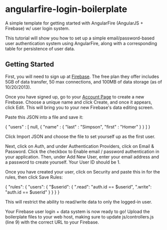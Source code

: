 angularfire-login-boilerplate
=============================

A simple template for getting started with AngularFire (AngularJS + Firebase) w/ user login system.

This tutorial will show you how to set up a simple email/password-based user authentication system using AngularFire, along with a corresponding table for persistence of user data.

Getting Started
---------------

First, you will need to sign up at [Firebase](https://www.Firebase.com/).  The free plan they offer includes 5GB of data transfer, 50 max connections, and 100MB of data storage (as of 10/20/2013).

Once you have signed up, go to your [Account Page](https://www.firebase.com/account/) to create a new Firebase.  Choose a unique name and click Create, and once it appears, click Edit.  This will bring you to your new Firebase's data editing screen.

Paste this JSON into a file and save it:

{
  "users" : [ null, {
    "name" : {
      "last" : "Simpson",
      "first" : "Homer"
    }
  } ]
}

Click Import JSON and choose the file to set yourself up as the first user.

Next, click on Auth, and under Authentication Providers, click on Email & Password.  Click the checkbox to Enable email / password authentication in your application.  Then, under Add New User, enter your email address and a password to create yourself.  Your User ID should be 1.

Once you have created your user, click on Security and paste this in for the rules, then click Save Rules:

{
  "rules": {
    "users": {
      "$userid": {
        ".read": "auth.id == $userid",
        ".write": "auth.id == $userid"
      }
    }
  }
}

This will restrict the ability to read/write data to only the logged-in user.

Your Firebase user login + data system is now ready to go!  Upload the boilerplate files to your web host, making sure to update js/controllers.js (line 9) with the correct URL to your Firebase.
